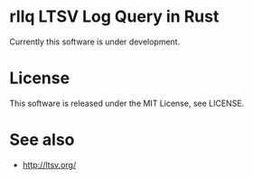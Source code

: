 rllq LTSV Log Query in Rust
===========================

Currently this software is under development.

# License

This software is released under the MIT License, see LICENSE.

# See also

- http://ltsv.org/
